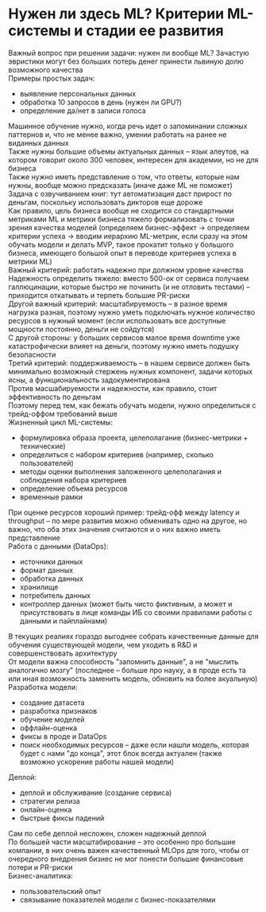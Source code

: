# Нужен ли здесь ML? Критерии ML-системы и стадии ее развития   
Важный вопрос при решении задачи: нужен ли вообще ML? Зачастую эвристики могут без больших потерь денег принести львиную долю возможного качества   
Примеры простых задач:   
- выявление персональных данных   
- обработка 10 запросов в день (нужен ли GPU?)   
- определение да/нет в записи голоса   
   
Машинное обучение нужно, когда речь идет о запоминании сложных паттернов и, что не менее важно, умении работать на ранее не виданных данных   
Также нужны большие объемы актуальных данных – язык алеутов, на котором говорит около 300 человек, интересен для академии, но не для бизнеса   
Также нужно иметь представление о том, что ответы, которые нам нужны, вообще можно предсказать (иначе даже ML не поможет)   
Задача с озвучиванием книг: тут автоматизация даст прирост по деньгам, поскольку использовать дикторов еще дороже   
Как правило, цель бизнеса вообще не сходится со стандартными метриками ML и метрики бизнеса тяжело формализовать с точки зрения качества моделей (определяем бизнес-эффект -> определяем критерии успеха -> вводим иерархию ML-метрик, если сразу на этом обучать модели и делать MVP, такое прокатит только у большого бизнеса, имеющего большой опыт в переводе критериев успеха в метрики ML)   
Важный критерий: работать надежно при должном уровне качества   
Надежность определить тяжело: вместо 500-ок от сервиса получаем галлюцинации, которые быстро не починить (и не отловить тестами) – приходится откатывать и терпеть большие PR-риски   
Другой важный критерий: масштабируемость – в разное время нагрузка разная, поэтому нужно уметь подключать нужное количество ресурсов в нужный момент (если использовать все доступные мощности постоянно, деньги не сойдутся)   
С другой стороны: у больших сервисов малое время downtime уже катастрофически влияет на деньги, поэтому нужно иметь подушку безопасности   
Третий критерий: поддерживаемость – в нашем сервисе должен быть минимально возможный стержень нужных компонент, задачи которых ясны, а функциональность задокументирована   
Против масшабируемости и надежности, как правило, стоит эффективность по деньгам   
Поэтому перед тем, как бежать обучать модели, нужно определиться с трейд-оффом требований выше   
Жизненный цикл ML-системы:   
- формулировка образа проекта, целеполагание (бизнес-метрики + технические)   
- определиться с набором критериев (например, сколько пользователей)   
- методы оценки выполнения заложенного целеполагания и соблюдения набора критериев   
- определение объема ресурсов   
- временные рамки   
   
При оценке ресурсов хороший пример: трейд-офф между latency и throughput – по мере развития можно обменивать одно на другое, но важно, что оба этих значения считаются и о них важно иметь представление   
Работа с данными (DataOps):   
- источники данных   
- формат данных   
- обработка данных   
- хранилище   
- потребитель данных   
- контроллер данных (может быть чисто фиктивным, а может и присутствовать в лице команды ИБ со своими правилами работы с данными и пайплайнами)   
   
В текущих реалиях гораздо выгоднее собрать качественные данные для обучения существующей модели, чем уходить в R&D и совершенствовать архитектуру   
От модели важна способность "запомнить данные", а не "мыслить аналогично мозгу" (последнее – больше про науку, а в проде есть та или иная возможность заменить модель, обновить на более акуальную)   
Разработка модели:   
- создание датасета   
- разработка признаков   
- обучение моделей   
- оффлайн-оценка   
- фиксы в проде и DataOps   
- поиск необходимых ресурсов – даже если нашли модель, которая будет с нами "до конца", этот блок всегда актуален (также возможно ускорение работы нашей модели)   
   
Деплой:   
- деплой и обслуживание (создание сервиса)   
- стратегии релиза   
- онлайн-оценка   
- быстрые фиксы падений   
   
Сам по себе деплой несложен, сложен надежный деплой   
По большей части масштабирование – это особенно про большие компании, в них очень важен качественный MLOps для того, чтобы от очередного внедрения бизнес не мог понести большие финансовые потери и PR-риски   
Бизнес-аналитика:   
- пользовательский опыт   
- связывание показателей модели с бизнес-показателями   
